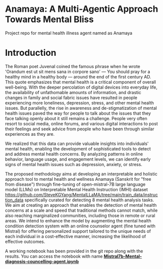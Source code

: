 # Anamaya: A Multi-Agentic Approach Towards Mental Bliss
Project repo for mental health illness agent named as Anamaya

# Introduction
The Roman poet Juvenal coined the famous phrase when he wrote 'Orandum est ut sit mens sana in corpore sano' — You should pray for a healthy mind in a healthy body — around the end of the first century AD. This quote emphasizes that mental health is a critical component of overall well-being. With the deeper percolation of digital devices into everyday life, the availability of unfathomable amounts of information, and drastic changes in family and social fabric issues have resulted in people experiencing more loneliness, depression, stress, and other mental health issues. But parallelly, the rise in awareness and de-stigmatization of mental health issues paved the way for people to talk about the issues that they face talking openly about it still remains a challenge. People very often resort to social media, online forums, and various digital interactions to post their feelings and seek advice from people who have been through similar experiences as they are. 

We realized that this data can provide valuable insights into individuals' mental health, enabling the development of sophisticated tools to detect and address mental health concerns. By analyzing patterns in online behavior, language usage, and engagement levels, we can identify early signs of mental health issues such as depression, anxiety, or stress. 

The proposed methodology aims at developing an interpretable and holistic approach tool to mental health and wellness Anamaya (Sanskrit for "free from disease") through fine-tuning of open-mistral-7B large language model (LLMs) on Interpretable Mental Health Instruction (IMHI) dataset 
https://github.com/SteveKGYang/MentalLLaMA/tree/main/train_data/instruction_data  specifically curated for detecting 8 mental health analysis tasks. We aim at creating an approach that enables the detection of mental health concerns at a scale and speed that traditional methods cannot match, while also reaching marginalized communities, including those in remote or rural areas. We intend to enhance the model by augmenting the mental health condition detection system with an online counselor agent (fine tuned with Mistral) for offering personalized support tailored to the unique needs of each individual in a cost-effective manner, increasing the likelihood of effective outcomes.

A working notebook has been provided in the git repo along with the results. You can access the notebook with name <b><a href="./Mistral7b-Mental-diagnosis-councelling-agent.ipynb">Mistral7b-Mental-diagnosis-councelling-agent.ipynb</a></b>

